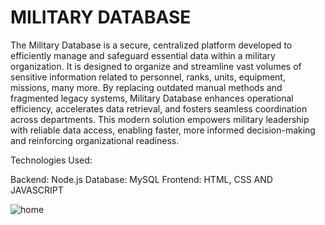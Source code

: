 # MILITARY DATABASE

The Military Database is a secure, centralized platform developed to efficiently manage and safeguard essential data within a military organization. It is designed to organize and streamline vast volumes of sensitive information related to personnel, ranks, units, equipment, missions, many more. By replacing outdated manual methods and fragmented legacy systems, Military Database enhances operational efficiency, accelerates data retrieval, and fosters seamless coordination across departments. This modern solution empowers military leadership with reliable data access, enabling faster, more informed decision-making and reinforcing organizational readiness.

Technologies Used:

Backend: Node.js
Database: MySQL 
Frontend: HTML, CSS AND JAVASCRIPT

![home](https://github.com/user-attachments/assets/e6ee7bd0-e99c-42a3-ade3-7669c7f6dea8)


